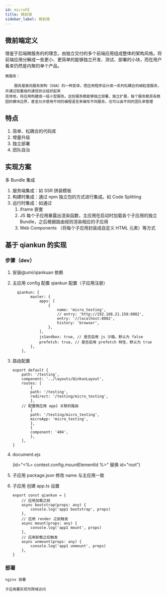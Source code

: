 ```yaml
---
id: microFE
title: 微前端
sidebar_label: 微前端
---
```


## 微前端定义

借鉴于后端微服务的的理念，由独立交付的多个前端应用组成整体的架构风格。将前端应用分解成一些更小、更简单的能够独立开发、测试、部署的小块，而在用户看来仍然是内聚的单个产品。

    微服务：

        服务是面向服务架构（SOA）的一种变体，把应用程序设计成一系列松耦合的细粒度服务，并通过轻量级的通信协议组织起来
    具体地，将应用构建成一组小型服务。这些服务都能够独立部署、独立扩展，每个服务都具有稳固的模块边界，甚至允许使用不同的编程语言来编写不同服务，也可以由不同的团队来管理

## 特点

1. 简单、松耦合的代码库
2. 增量升级
3. 独立部署
4. 团队自治

## 实现方案

多 Bundle 集成

1. 服务端集成：如 SSR 拼装模板
2. 构建时集成：通过 npm 独立包的方式进行集成。如 Code Splitting
3. 运行时集成：如通过
   1. iframe 嵌套
   2. JS 每个子应用暴露出渲染函数，主应用在启动时加载各个子应用的独立 Bundle，之后根据路由规则渲染相应的子应用
   3. Web Components （将每个子应用封装成自定义 HTML 元素）等方式

## 基于 qiankun 的实现

### 步骤（dev）

1.  安装@umi/qiankuan 依赖

2.  主应用 config 配置 qiankun 配置（子应用注册）

          qiankun: {
                master: {
                    apps: [
                        {
                            name: 'micro_testing',
                            // entry: 'http://192.168.21.158:8082',
                            entry: '//localhost:8082',
                            history: 'browser',
                        },
                    ],
                    jsSandbox: true, // 是否启用 js 沙箱，默认为 false
                    prefetch: true, // 是否启用 prefetch 特性，默认为 true
                },
            },

3.  路由配置

        export default {
            path: '/testing',
            component: '../layouts/QinkunLayout',
            routes: [
                {
                path: '/testing',
                redirect: '/testing/micro_testing',
                },
            // 配置微应用 app1 关联的路由
                {
                path: '/testing/micro_testing',
                microApp: 'micro_testing',
                },
                {
                component: '404',
                },
            ],
        }

4.  document.ejs

    (id="<%= context.config.mountElementId %>" 替换 id="root")

5.  子应用 package.json 修改 name 与主应用一致

6.  子应用 创建 app.ts 设置

        export const qiankun = {
            // 应用加载之前
            async bootstrap(props: any) {
                console.log('app1 bootstrap', props)
            },
            // 应用 render 之前触发
            async mount(props: any) {
                console.log('app1 mount', props)
            },
            // 应用卸载之后触发
            async unmount(props: any) {
                console.log('app1 unmount', props)
            },
        }

### 部署

    nginx 部署

    子应用要实现可跨域访问
